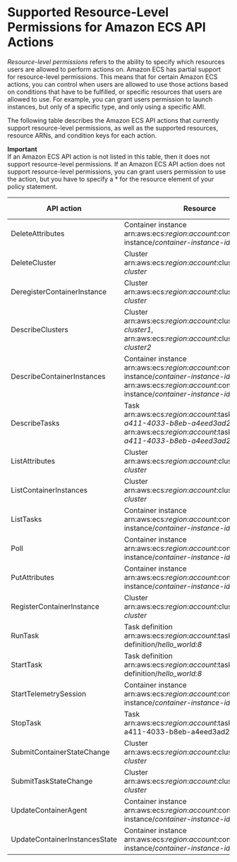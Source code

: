 # Supported Resource\-Level Permissions for Amazon ECS API Actions<a name="ecs-supported-iam-actions-resources"></a>

*Resource\-level permissions* refers to the ability to specify which resources users are allowed to perform actions on\. Amazon ECS has partial support for resource\-level permissions\. This means that for certain Amazon ECS actions, you can control when users are allowed to use those actions based on conditions that have to be fulfilled, or specific resources that users are allowed to use\. For example, you can grant users permission to launch instances, but only of a specific type, and only using a specific AMI\.

The following table describes the Amazon ECS API actions that currently support resource\-level permissions, as well as the supported resources, resource ARNs, and condition keys for each action\.

**Important**  
If an Amazon ECS API action is not listed in this table, then it does not support resource\-level permissions\. If an Amazon ECS API action does not support resource\-level permissions, you can grant users permission to use the action, but you have to specify a \* for the resource element of your policy statement\.


| API action | Resource | Condition keys | 
| --- | --- | --- | 
| DeleteAttributes |  Container instance arn:aws:ecs:*region*:*account*:container\-instance/*container\-instance\-id*  |  ecs:cluster  | 
| DeleteCluster |  Cluster arn:aws:ecs:*region*:*account*:cluster/*my\-cluster*  |  N/A  | 
| DeregisterContainerInstance |  Cluster arn:aws:ecs:*region*:*account*:cluster/*my\-cluster*  |  N/A  | 
| DescribeClusters |  Cluster arn:aws:ecs:*region*:*account*:cluster/*my\-cluster1*, arn:aws:ecs:*region*:*account*:cluster/*my\-cluster2*  |  N/A  | 
| DescribeContainerInstances |  Container instance arn:aws:ecs:*region*:*account*:container\-instance/*container\-instance\-id1*, arn:aws:ecs:*region*:*account*:container\-instance/*container\-instance\-id2*  |  ecs:cluster  | 
| DescribeTasks |  Task arn:aws:ecs:*region*:*account*:task/*1abf0f6d\-a411\-4033\-b8eb\-a4eed3ad252a*, arn:aws:ecs:*region*:*account*:task/*1abf0f6d\-a411\-4033\-b8eb\-a4eed3ad252b*  |  ecs:cluster  | 
| ListAttributes |  Cluster arn:aws:ecs:*region*:*account*:cluster/*my\-cluster*  |  N/A  | 
| ListContainerInstances |  Cluster arn:aws:ecs:*region*:*account*:cluster/*my\-cluster*  |  N/A  | 
| ListTasks |  Container instance arn:aws:ecs:*region*:*account*:container\-instance/*container\-instance\-id*  |  ecs:cluster  | 
| Poll |  Container instance arn:aws:ecs:*region*:*account*:container\-instance/*container\-instance\-id*  |  ecs:cluster  | 
| PutAttributes |  Container instance arn:aws:ecs:*region*:*account*:container\-instance/*container\-instance\-id*  |  ecs:cluster  | 
| RegisterContainerInstance |  Cluster arn:aws:ecs:*region*:*account*:cluster/*my\-cluster*  |  N/A  | 
| RunTask |  Task definition arn:aws:ecs:*region*:*account*:task\-definition/*hello\_world:8*  |  ecs:cluster  | 
| StartTask |  Task definition arn:aws:ecs:*region*:*account*:task\-definition/*hello\_world:8*  |  ecs:cluster ecs:container\-instances  | 
| StartTelemetrySession |  Container instance arn:aws:ecs:*region*:*account*:container\-instance/*container\-instance\-id*  |  ecs:cluster  | 
| StopTask |  Task arn:aws:ecs:*region*:*account*:task/*1abf0f6d\-a411\-4033\-b8eb\-a4eed3ad252a *  |  ecs:cluster  | 
| SubmitContainerStateChange |  Cluster arn:aws:ecs:*region*:*account*:cluster/*my\-cluster*  |  N/A  | 
| SubmitTaskStateChange |  Cluster arn:aws:ecs:*region*:*account*:cluster/*my\-cluster*  |  N/A  | 
| UpdateContainerAgent |  Container instance arn:aws:ecs:*region*:*account*:container\-instance/*container\-instance\-id*  |  ecs:cluster  | 
| UpdateContainerInstancesState |  Container instance arn:aws:ecs:*region*:*account*:container\-instance/*container\-instance\-id*  |  ecs:cluster  | 